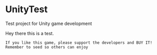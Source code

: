 # UnityTest
Test project for Unity game development

Hey there this is a test. 



`If you like this game, please support the developers and BUY IT! Remember to seed so others can enjoy`
